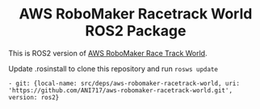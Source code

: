 <p align="center">
  <h1 align="center">AWS RoboMaker Racetrack World ROS2 Package</h1>
</p>

This is ROS2 version of [AWS RoboMaker Race Track World](https://github.com/aws-robotics/aws-robomaker-racetrack-world).

Update .rosinstall to clone this repository and run `rosws update`
```
- git: {local-name: src/deps/aws-robomaker-racetrack-world, uri: 'https://github.com/ANI717/aws-robomaker-racetrack-world.git', version: ros2}
```
